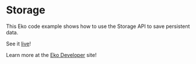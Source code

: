 # Storage

This Eko code example shows how to use the Storage API to save persistent data.                                     

See it [live](https://developer.helloeko.com/examples/misc/storage.html)! 

Learn more at the [Eko Developer](https://developer.helloeko.com) site!
